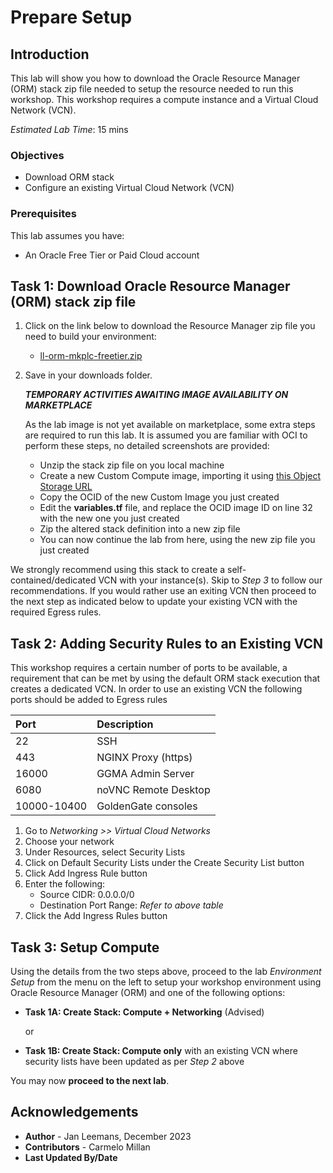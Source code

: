 # Prepare Setup

## Introduction

This lab will show you how to download the Oracle Resource Manager (ORM) stack zip file needed to setup the resource needed to run this workshop. This workshop requires a compute instance and a Virtual Cloud Network (VCN).

*Estimated Lab Time*: 15 mins

### Objectives

- Download ORM stack
- Configure an existing Virtual Cloud Network (VCN)

### Prerequisites

This lab assumes you have:

- An Oracle Free Tier or Paid Cloud account

## Task 1: Download Oracle Resource Manager (ORM) stack zip file

1. Click on the link below to download the Resource Manager zip file you need to build your environment:

    - [ll-orm-mkplc-freetier.zip](https://objectstorage.us-ashburn-1.oraclecloud.com/p/Ei1_2QRw4M8tQpk59Qhao2JCvEivSAX8MGB9R6PfHZlqNkpkAcnVg4V3-GyTs1_t/n/c4u04/b/livelabsfiles/o/goldengate-library/ll-orm-mkplc-freetier.zip)

2. Save in your downloads folder.

    ***TEMPORARY ACTIVITIES AWAITING IMAGE AVAILABILITY ON MARKETPLACE***

    As the lab image is not yet available on marketplace, some extra steps are required to run this lab.  It is assumed you are familiar with OCI to perform these steps, no detailed screenshots are provided:

    - Unzip the stack zip file on you local machine
    - Create a new Custom Compute image, importing it using [this Object Storage URL](https://objectstorage.eu-frankfurt-1.oraclecloud.com/p/siH5t5NlLNbwypWi8aDZiEPH_o_dKg4vmH5dYkql1rS4-yw845dK2dLdFoFkXqEk/n/oractdemeabdmautodb/b/bucket-20231204-1409/o/gg21c-livelab-image-20231221-1415)
    - Copy the OCID of the new Custom Image you just created
    - Edit the **variables.tf** file, and replace the OCID image ID on line 32 with the new one you just created
    - Zip the altered stack definition into a new zip file
    - You can now continue the lab from here, using the new zip file you just created

We strongly recommend using this stack to create a self-contained/dedicated VCN with your instance(s). Skip to *Step 3* to follow our recommendations. If you would rather use an exiting VCN then proceed to the next step as indicated below to update your existing VCN with the required Egress rules.

## Task 2: Adding Security Rules to an Existing VCN

This workshop requires a certain number of ports to be available, a requirement that can be met by using the default ORM stack execution that creates a dedicated VCN. In order to use an existing VCN the following ports should be added to Egress rules

| Port           |Description                            |
| :------------- | :------------------------------------ |
| 22             | SSH                                   |
| 443            | NGINX Proxy (https)                   |
| 16000          | GGMA Admin Server                     |
| 6080           | noVNC Remote Desktop                  |
| 10000-10400    | GoldenGate consoles                   |

1. Go to *Networking >> Virtual Cloud Networks*
2. Choose your network
3. Under Resources, select Security Lists
4. Click on Default Security Lists under the Create Security List button
5. Click Add Ingress Rule button
6. Enter the following:
    - Source CIDR: 0.0.0.0/0
    - Destination Port Range: *Refer to above table*
7. Click the Add Ingress Rules button

## Task 3: Setup Compute

Using the details from the two steps above, proceed to the lab *Environment Setup* from the menu on the left to setup your workshop environment using Oracle Resource Manager (ORM) and one of the following options:

- **Task 1A: Create Stack: Compute + Networking** (Advised)

    or

- **Task 1B: Create Stack: Compute only** with an existing VCN where security lists have been updated as per *Step 2* above
    
You may now **proceed to the next lab**.

## Acknowledgements

- **Author** - Jan Leemans, December 2023
- **Contributors** - Carmelo Millan
- **Last Updated By/Date**

